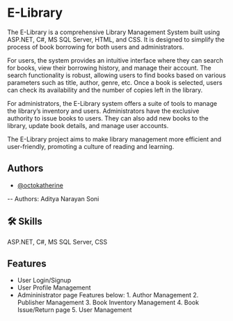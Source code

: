
# E-Library

The E-Library is a comprehensive Library Management System built using ASP.NET, C#, MS SQL Server, HTML, and CSS. It is
designed to simplify the process of book borrowing for both users and administrators.

For users, the system provides an intuitive interface where they can search for books, view their borrowing history, and manage
their account. The search functionality is robust, allowing users to find books based on various parameters such as title, author,
genre, etc. Once a book is selected, users can check its availability and the number of copies left in the library.

For administrators, the E-Library system offers a suite of tools to manage the library’s inventory and users. Administrators have
the exclusive authority to issue books to users. They can also add new books to the library, update book details, and manage
user accounts.

The E-Library project aims to make library management more efficient and user-friendly, promoting a culture of reading and
learning.



## Authors

- [@octokatherine](https://www.github.com/octokatherine)

-- Authors: Aditya Narayan Soni
## 🛠 Skills
ASP.NET, C#, MS SQL Server, CSS


## Features

- User Login/Signup
- User Profile Management
-    Admininistrator page Features below:
    1. Author Management
    2. Publisher Management
    3. Book Inventory Management
    4. Book Issue/Return page
    5. User Management    

